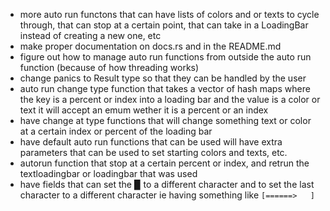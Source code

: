 - more auto run functons that can have lists of colors and or texts to cycle through, that can stop at a certain point, that can take in a LoadingBar instead of creating a new one, etc
- make proper documentation on docs.rs and in the README.md
- figure out how to manage auto run functions from outside the auto run function (because of how threading works)
- change panics to Result type so that they can be handled by the user
- auto run change type function that takes a vector of hash maps where the key is a percent or index into a loading bar and the value is a color or text it will accept an emum wether it is a percent or an index
- have change at type functions that will change something text or color at a certain index or percent of the loading bar
- have default auto run functions that can be used will have extra parameters that can be used to set starting colors and texts, etc.
- autorun function that stop at a certain percent or index, and retrun the textloadingbar or loadingbar that was used
- have fields that can set the ▉ to a different character and to set the last character to a different character ie having something like `[======>   ]`